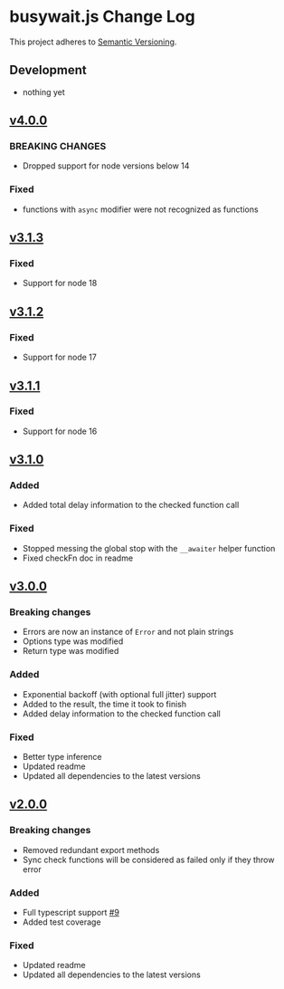 # busywait.js Change Log
This project adheres to [Semantic Versioning](http://semver.org/).

## Development
-  nothing yet

## [v4.0.0](https://github.com/regevbr/busywait.js/compare/v3.1.3...v4.0.0)
### BREAKING CHANGES
- Dropped support for node versions below 14
### Fixed
-  functions with `async` modifier were not recognized as functions


## [v3.1.3](https://github.com/regevbr/busywait.js/compare/v3.1.2...v3.1.3)
### Fixed
-  Support for node 18

## [v3.1.2](https://github.com/regevbr/busywait.js/compare/v3.1.1...v3.1.2)
### Fixed
-  Support for node 17

## [v3.1.1](https://github.com/regevbr/busywait.js/compare/v3.1.0...v3.1.1)
### Fixed
-  Support for node 16

## [v3.1.0](https://github.com/regevbr/busywait.js/compare/v3.0.0...v3.1.0)
### Added
-  Added total delay information to the checked function call
### Fixed
-  Stopped messing the global stop with the `__awaiter` helper function
-  Fixed checkFn doc in readme

## [v3.0.0](https://github.com/regevbr/busywait.js/compare/v2.0.0...v3.0.0)
### Breaking changes
-  Errors are now an instance of `Error` and not plain strings
-  Options type was modified
-  Return type was modified
### Added
-  Exponential backoff (with optional full jitter) support
-  Added to the result, the time it took to finish
-  Added delay information to the checked function call 
### Fixed
-  Better type inference
-  Updated readme
-  Updated all dependencies to the latest versions

## [v2.0.0](https://github.com/regevbr/busywait.js/compare/v1.1.0...v2.0.0)
### Breaking changes
-  Removed redundant export methods
-  Sync check functions will be considered as failed only if they throw error
### Added
-  Full typescript support [#9](https://github.com/regevbr/busywait.js/issues/9)
-  Added test coverage
### Fixed
-  Updated readme
-  Updated all dependencies to the latest versions 
